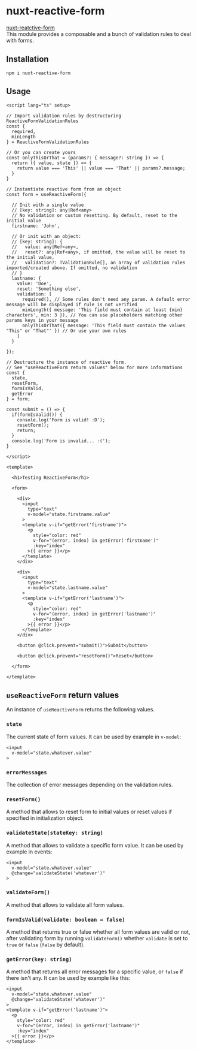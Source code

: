# nuxt-reactive-form
<a href="https://www.npmjs.com/package/nuxt-reactive-form" target="_blank">nuxt-reatctive-form</a>  
This module provides a composable and a bunch of validation rules to deal with forms.

## Installation
`npm i nuxt-reactive-form`

## Usage
```vue
<script lang="ts" setup>

// Import validation rules by destructuring ReactiveFormValidationRules
const {
  required,
  minLength
} = ReactiveFormValidationRules

// Or you can create yours
const onlyThisOrThat = (params?: { message?: string }) => {
  return ({ value, state }) => {
    return value === 'This' || value === 'That' || params?.message;
  }
}

// Instantiate reactive form from an object
const form = useReactiveForm({

  // Init with a single value
  // [key: string]: any|Ref<any>
  // No validation or custom resetting. By default, reset to the initial value
  firstname: 'John',

  // Or init with an object:
  // [key: string]: {
  //   value: any|Ref<any>,
  //   reset?: any|Ref<any>, if omitted, the value will be reset to the initial value,
  //   validation?: TValidationRule[], an array of validation rules imported/created above. If omitted, no validation
  // }
  lastname: {
    value: 'Doe',
    reset: 'Something else',
    validation: [
      required(), // Some rules don't need any param. A default error message will be displayed if rule is not verified
      minLength({ message: 'This field must contain at least {min} characters', min: 3 }), // You can use placeholders matching other params keys in your message
      onlyThisOrThat({ message: 'This field must contain the values "This" or "That"' }) // Or use your own rules
    ]
  }

});

// Destructure the instance of reactive form.
// See "useReactiveForm return values" below for more informations
const {
  state,
  resetForm,
  formIsValid,
  getError
} = form;

const submit = () => {
  if(formIsValid()) {
    console.log('Form is valid! :D');
    resetForm();
    return;
  }
  console.log('Form is invalid... :(');
}

</script>

<template>

  <h1>Testing ReactiveForm</h1>

  <form>

    <div>
      <input
        type="text"
        v-model="state.firstname.value"
      >
      <template v-if="getError('firstname')">
        <p
          style="color: red"
          v-for="(error, index) in getError('firstname')"
          :key="index"
        >{{ error }}</p>
      </template>
    </div>

    <div>
      <input
        type="text"
        v-model="state.lastname.value"
      >
      <template v-if="getError('lastname')">
        <p
          style="color: red"
          v-for="(error, index) in getError('lastname')"
          :key="index"
        >{{ error }}</p>
      </template>
    </div>

    <button @click.prevent="submit()">Submit</button>

    <button @click.prevent="resetForm()">Reset</button>

  </form>

</template>

```

## `useReactiveForm` return values
An instance of `useReactiveForm` returns the following values.
### `state`
The current state of form values. It can be used by example in `v-model`:
```vue
<input
  v-model="state.whatever.value"
>
```
### `errorMessages`
The collection of error messages depending on the validation rules.
### `resetForm()`
A method that allows to reset form to initial values or reset values if specified
in initialization object.
### `validateState(stateKey: string)`
A method that allows to validate a specific form value.
It can be used by example in events:
```vue
<input
  v-model="state.whatever.value"
  @change="validateState('whatever')"
>
```
### `validateForm()`
A method that allows to validate all form values.
### `formIsValid(validate: boolean = false)`
A method that returns true or false whether all form values are valid or not,
after validating form by running `validateForm()` whether `validate` is set to `true` or `false`
(`false` by default).
### `getError(key: string)`
A method that returns all error messages for a specific value, or `false` if there isn't any.
It can be used by example like this:
```vue
<input
  v-model="state.whatever.value"
  @change="validateState('whatever')"
>
<template v-if="getError('lastname')">
  <p
    style="color: red"
    v-for="(error, index) in getError('lastname')"
    :key="index"
  >{{ error }}</p>
</template>
```
